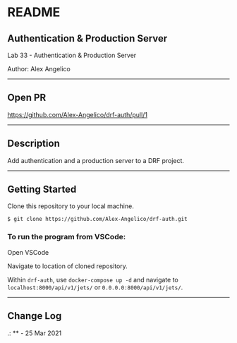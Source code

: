 # README

## Authentication & Production Server

Lab 33 - Authentication & Production Server

Author: Alex Angelico

----

## Open PR

https://github.com/Alex-Angelico/drf-auth/pull/1

----

## Description

Add authentication and a production server to a DRF project.

----

## Getting Started

Clone this repository to your local machine.

```
$ git clone https://github.com/Alex-Angelico/drf-auth.git
```

### To run the program from VSCode:

Open VSCode

Navigate to location of cloned repository.

Within `drf-auth`, use `docker-compose up -d` and navigate to `localhost:8000/api/v1/jets/` or `0.0.0.0:8000/api/v1/jets/`.

----

## Change Log

.: ** - 25 Mar 2021
